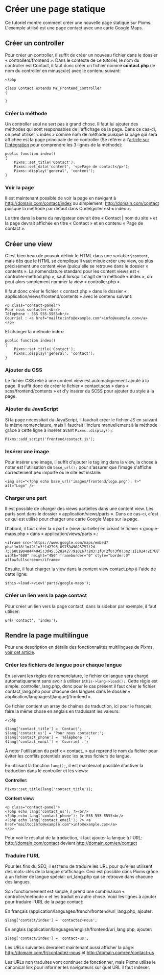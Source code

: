 # Créer une page statique

Ce tutoriel montre comment créer une nouvelle page statique sur Pixms. L'exemple utilisé est une page contact avec une carte Google Maps.

Créer un controller
-------------------

Pour créer un controller, il suffit de créer un nouveau fichier dans le dossier « controllers/frontend ». Dans le contexte de ce tutoriel, le nom du controller est Contact, il faut donc créer un fichier nommé **contact.php** (le nom du controller en minuscule) avec le contenu suivant:

    <?php

    class Contact extends MY_Frontend_Controller
    {

    }

### Créer la méthode

Un controller seul ne sert pas à grand chose. Il faut lui ajouter des méthodes qui sont responsables de l'affichage de la page. Dans ce cas-ci, on peut utiliser « index » comme nom de méthode puisque la page qui sera affichée est la page principale de ce controller (Se référer à l'[article sur l'intégration](09-integration.html) pour comprendre les 3 lignes de la méthode):

    public function index()
    {
        Pixms::set_title('Contact');
        Pixms::set_data('content', '<p>Page de contact</p>');
        Pixms::display('general', 'content');
    }

### Voir la page

Il est maintenant possible de voir la page en navigant à http://domain.com/contact/index ou simplement, http://domain.com/contact puisque la méthode par défaut dans CodeIgniter est « index ».

Le titre dans la barre du navigateur devrait être « Contact | nom du site » et la page devrait affichée en titre « Contact » et en contenu « Page de contact ».

Créer une view
--------------

C'est bien beau de pouvoir définir le HTML dans une variable `$content`, mais dès que le HTML se complique il vaut mieux créer une view, ou plus précisément une content view (puiqu'elle se retrouve dans le dossier « contents ». La nomenclature standard pour les content views est « controller-method.php », sauf lorsqu'il s'agit de la méthode « index », on peut alors simplement nommer la view « controller.php ».

Il faut donc créer le fichier « contact.php » dans le dossier « application/views/frontend/contents » avec le contenu suivant:

    <p class="contact-panel">
    Pour nous contacter:<br/>
    Téléphone : 555 555-5555<br/>
    Courriel : <a href="mailto:info@example.com">info@example.com</a>
    </p>

Et changer la méthode index:

    public function index()
    {
        Pixms::set_title('Contact');
        Pixms::display('general', 'contact');
    }

### Ajouter du CSS

Le fichier CSS relié à une content view est automatiquement ajouté à la page. Il suffit donc de créer le fichier « contact.scss » dans « scss/frontend/contents » et d'y insérer du SCSS pour ajouter du style à la page.

### Ajouter du JavaScript

Si la page nécessitait du JavaScript, il faudrait créer le fichier JS en suivant la même nomenclature, mais il faudrait l'inclure manuellement à la méthode grâce à cette ligne à insérer avant `Pixms::display();`:

    Pixms::add_script('frontend/contact.js');

### Insérer une image

Pour insérer une image, il suffit d'ajouter le tag img dans la view, la chose à noter est l'utilisation de `base_url();` pour s'assurer que l'image s'affiche correctement peu importe où le site est installé:

    <img src="<?php echo base_url('images/frontend/logo.png'); ?>" alt="Logo" />

### Charger une part

Il est possible de charger des views partielles dans une content view. Les parts sont dans le dossier « application/views/parts ». Dans ce cas-ci, c'est ce qui est utilisé pour charger une carte Google Maps sur la page.

D'abord, il faut créer la « part » (view partielle) en créant le fichier « google-maps.php » dans « application/views/parts ».:

    <iframe src="https://www.google.com/maps/embed?pb=!1m18!1m12!1m3!1d2795.0975349025757!2d-73.60019048444045!3d45.52824277910167!2m3!1f0!2f0!3f0!3m2!1i1024!2i768!4f13.1!3m3!1m2!1s0x4cc9197b5d847dd9%3A0x66a2c5e10923323!2s5605+Avenue+de+Gasp%C3%A9%2C+Montr%C3%A9al%2C+QC+H2T+2A4!5e0!3m2!1sfr!2sca!4v1490648620080" width="600" height="450" frameborder="0" style="border:0" allowfullscreen></iframe>

Ensuite, il faut charger la view dans la content view contact.php à l'aide de cette ligne:

    $this->load->view('parts/google-maps');

### Créer un lien vers la page contact

Pour créer un lien vers la page contact, dans la sidebar par exemple, il faut utiliser:

    url('contact', 'index');

Rendre la page multilingue
--------------------------

Pour une description en détails des fonctionnalités multilingues de Pixms, [voir cet article](06-langues.html).

### Créer les fichiers de langue pour chaque langue

En suivant les règles de nomenclature, le fichier de langue sera chargé automatiquement sans avoir à utiliser `$this->lang->load();`. Cette règle est simple: controller_lang.php, donc pour le cas présent il faut créer le fichier contact_lang.php pour chacune des langues dans le dossier « application/languages/[langue]/frontend ».

Ce fichier contient un array de chaînes de traduction, ici pour le français, faire la même chose en anglais en traduisant les valeurs:

    <?php 

    $lang['contact_title'] = 'Contact';
    $lang['contact_us'] = 'Pour nous contacter:';
    $lang['contact_phone'] = 'Téléphone :';
    $lang['contact_email'] = 'Courriel :';

À noter l'utilisation du préfix « contact_ » qui reprend le nom du fichier pour éviter les conflits potentiels avec les autres fichiers de langue.

En utilisant la fonction `lang();`, il est maintenant possible d'activer la traduction dans le controller et les views:

**Controller:**

    Pixms::set_title(lang('contact_title'));

**Content view:**

    <p class="contact-panel">
    <?php echo lang('contact_us'); ?><br/>
    <?php echo lang('contact_phone'); ?> 555 555-5555<br/>
    <?php echo lang('contact_email'); ?> <a href="mailto:info@example.com">info@example.com</a>
    </p>

Pour voir le résultat de la traduction, il faut ajouter la langue à l'URL: http://domain.com/contact devient http://domain.com/en/contact

### Traduire l'URL

Pour les fins du SEO, il est tenu de traduire les URL pour qu'elles utilisent des mots-clés de la langue d'affichage. Ceci est possible dans Pixms grâce à un fichier de langue spécial: uri_lang.php qui se retrouve dans chacune des langues.

Son fonctionnement est simple, il prend une combinaison « controller/méthode » et les traduit en autre chose. Voici les lignes à ajouter pour traduire l'URL de la page contact:

En français (application/languages/french/frontend/uri_lang.php, ajouter:

    $lang['contact/index'] = 'contactez-nous';

En anglais (application/languages/english/frontend/uri_lang.php, ajouter:

    $lang['contact/index'] = 'contact-us';

Les URLs suivantes devraient maintenant aussi afficher la page: http://domain.com/fr/contactez-nous et http://domain.com/en/contact-us

Les URLs non traduites vont continuer de fonctionner, mais Pixms utilise le canonical link pour informer les navigateurs sur quel URL il faut indexer.